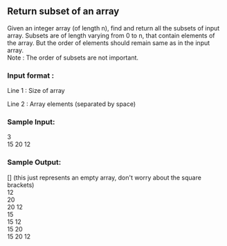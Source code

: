 ## Return subset of an array
Given an integer array (of length n), find and return all the subsets of input array.
Subsets are of length varying from 0 to n, that contain elements of the array. But the order of elements should remain same as in the input array.<br/>
Note : The order of subsets are not important.
### Input format :

Line 1 : Size of array<br/>

Line 2 : Array elements (separated by space)

### Sample Input:
3 <br/>
15 20 12
### Sample Output:
[] (this just represents an empty array, don't worry about the square brackets) <br/>
12 <br/>
20 <br/>
20 12 <br/>
15 <br/>
15 12 <br/>
15 20 <br/>
15 20 12 